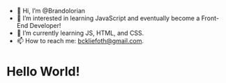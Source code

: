 - 👋 Hi, I’m @Brandolorian
- 👀 I’m interested in learning JavaScript and eventually become a Front-End Developer!
- 🌱 I’m currently learning JS, HTML, and CSS.
- 📫 How to reach me: bckliefoth@gmail.com.

<!---
Brandolorian/Brandolorian is a ✨ special ✨ repository because its `README.md` (this file) appears on your GitHub profile.
You can click the Preview link to take a look at your changes.
--->

# Hello World!